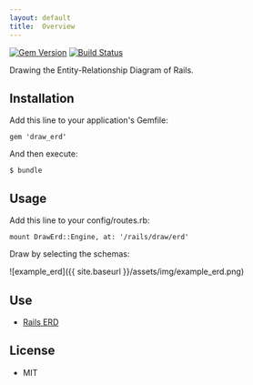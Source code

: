 ```yaml
---
layout: default
title:  Overview
---
```


[![Gem Version](https://badge.fury.io/rb/draw_erd.png)](https://rubygems.org/gems/draw_erd)
[![Build Status](https://travis-ci.org/ogom/draw_erd.png?branch=master)](https://travis-ci.org/ogom/draw_erd)

Drawing the Entity-Relationship Diagram of Rails.

## Installation

Add this line to your application's Gemfile:

```
gem 'draw_erd'
```

And then execute:

```
$ bundle
```

## Usage

Add this line to your config/routes.rb:

```
mount DrawErd::Engine, at: '/rails/draw/erd'
```

Draw by selecting the schemas:

![example_erd]({{ site.baseurl }}/assets/img/example_erd.png)

## Use

* [Rails ERD](https://github.com/voormedia/rails-erd)

## License

* MIT
